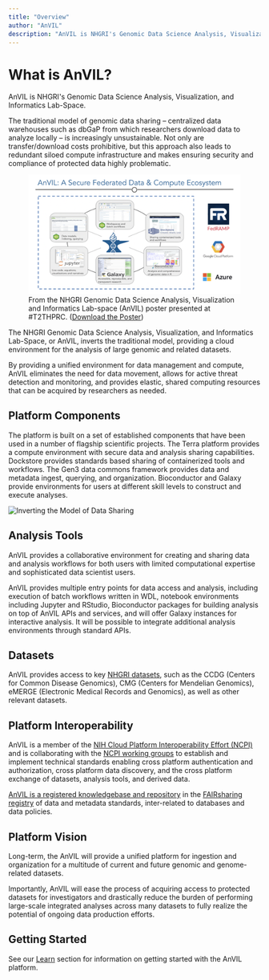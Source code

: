 ```yaml
---
title: "Overview"
author: "AnVIL"
description: "AnVIL is NHGRI's Genomic Data Science Analysis, Visualization, and Informatics Lab-Space."
---
```


# What is AnVIL?

<hero>AnVIL is NHGRI's Genomic Data Science Analysis, Visualization, and Informatics Lab-Space.</hero>

The traditional model of genomic data sharing – centralized data warehouses such as dbGaP from which researchers
download data to analyze locally – is increasingly unsustainable. Not only are transfer/download costs prohibitive, but
this approach also leads to redundant siloed compute infrastructure and makes ensuring security and compliance of
protected data highly problematic.

<figure>
<img src="./_images/overview.png" alt="Overview of AnVIL"/>
<figure-caption>From the NHGRI Genomic Data Science Analysis, Visualization and Informatics Lab-space (AnVIL) poster presented at <external-link link="https://twitter.com/hashtag/T2THPRC">#T2THPRC</external-link>. (<a href="./_files/2020.09.21.T2T.HRPC.AnVIL-Poster-wide.pdf" download>Download the Poster</a>)</figure-caption>
</figure>

The NHGRI Genomic Data Science Analysis, Visualization, and Informatics Lab-Space, or AnVIL, inverts the traditional
model, providing a cloud environment for the analysis of large genomic and related datasets.

By providing a unified environment for data management and compute, AnVIL eliminates the need for data movement, allows
for active threat detection and monitoring, and provides elastic, shared computing resources that can be acquired by
researchers as needed.

## Platform Components

The platform is built on a set of established components that have been used in a number of flagship scientific
projects. The Terra platform provides a compute environment with secure data and analysis sharing capabilities.
Dockstore provides standards based sharing of containerized tools and workflows. The Gen3 data commons framework
provides data and metadata ingest, querying, and organization. Bioconductor and Galaxy provide environments for users at
different skill levels to construct and execute analyses.

![Inverting the Model of Data Sharing](./_images/anvil-overview.png)

<Platforms></Platforms>

## Analysis Tools

AnVIL provides a collaborative environment for creating and sharing data and analysis workflows for both users with
limited computational expertise and sophisticated data scientist users.

AnVIL provides multiple entry points for data access and analysis, including execution of batch workflows written in
WDL, notebook environments including Jupyter and RStudio, Bioconductor packages for building analysis on top of AnVIL
APIs and services, and will offer Galaxy instances for interactive analysis. It will be possible to integrate additional
analysis environments through standard APIs.

<Tools current></Tools>

<Tools coming></Tools>

## Datasets

AnVIL provides access to key [NHGRI datasets](https://anvilproject.org/data/consortia), such as the CCDG (Centers for
Common Disease Genomics), CMG (Centers for Mendelian Genomics), eMERGE (Electronic Medical Records and Genomics), as
well as other relevant datasets.

## Platform Interoperability

AnVIL is a member of the [NIH Cloud Platform Interoperability Effort (NCPI)](/ncpi) and is collaborating with
the [NCPI working groups](/ncpi/working-groups) to establish and implement technical standards enabling cross platform
authentication and authorization, cross platform data discovery, and the cross platform exchange of datasets, analysis
tools, and derived data.

[AnVIL is a registered knowledgebase and repository](https://fairsharing.org/4204) in
the [FAIRsharing registry](https://fairsharing.org/) of data and metadata standards, inter-related to databases and data
policies.

## Platform Vision

Long-term, the AnVIL will provide a unified platform for ingestion and organization for a multitude of current and
future genomic and genome-related datasets.

Importantly, AnVIL will ease the process of acquiring access to protected datasets for investigators and drastically
reduce the burden of performing large-scale integrated analyses across many datasets to fully realize the potential of
ongoing data production efforts.

## Getting Started

See our [Learn](/learn) section for information on getting started with the AnVIL platform.

